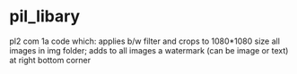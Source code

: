 # pil_libary
pl2 com 1a
code which: 
applies b/w filter and crops to 1080*1080 size all images in img folder;
adds to all images a watermark (can be image or text) at right bottom corner
